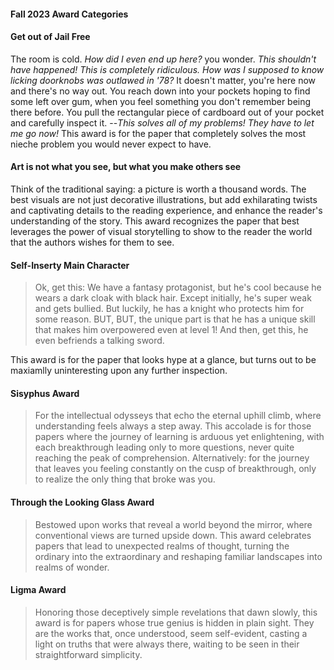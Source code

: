 #### Fall 2023 Award Categories

#### Get out of Jail Free
The room is cold. _How did I even end up here?_ you wonder. _This shouldn't have happened! This is completely ridiculous. How was I supposed to know licking doorknobs was outlawed in '78?_ It doesn't matter, you're here now and there's no way out. You reach down into your pockets hoping to find some left over gum, when you feel something you don't remember being there before. You pull the rectangular piece of cardboard out of your pocket and carefully inspect it. --_This solves all of my problems! They have to let me go now!_ This award is for the paper that completely solves the most nieche problem you would never expect to have.

#### Art is not what you see, but what you make others see

Think of the traditional saying: a picture is worth a thousand words. The best visuals are not just decorative illustrations, but add exhilarating twists and captivating details to the reading experience, and enhance the reader's understanding of the story. This award recognizes the paper that best leverages the power of visual storytelling to show to the reader the world that the authors wishes for them to see.

#### Self-Inserty Main Character
> Ok, get this: We have a fantasy protagonist,
> but he's cool because he wears a dark cloak with black hair.
> Except initially, he's super weak and gets bullied.
> But luckily, he has a knight who protects him for some reason.
> BUT, BUT, the unique part is that he has a unique skill that makes him
> overpowered even at level 1!
> And then, get this, he even befriends a talking sword.

This award is for the paper that looks hype at a glance,
but turns out to be maxiamlly uninteresting upon any further inspection.


#### Sisyphus Award
    
> For the intellectual odysseys that echo the eternal uphill climb, where understanding feels always a step away. This accolade is for those papers where the journey of learning is arduous yet enlightening, with each breakthrough leading only to more questions, never quite reaching the peak of comprehension. Alternatively: for the journey that leaves you feeling constantly on the cusp of breakthrough, only to realize the only thing that broke was you.

#### Through the Looking Glass Award
    
> Bestowed upon works that reveal a world beyond the mirror, where conventional views are turned upside down. This award celebrates papers that lead to unexpected realms of thought, turning the ordinary into the extraordinary and reshaping familiar landscapes into realms of wonder.

#### Ligma Award
    
> Honoring those deceptively simple revelations that dawn slowly, this award is for papers whose true genius is hidden in plain sight. They are the works that, once understood, seem self-evident, casting a light on truths that were always there, waiting to be seen in their straightforward simplicity.
